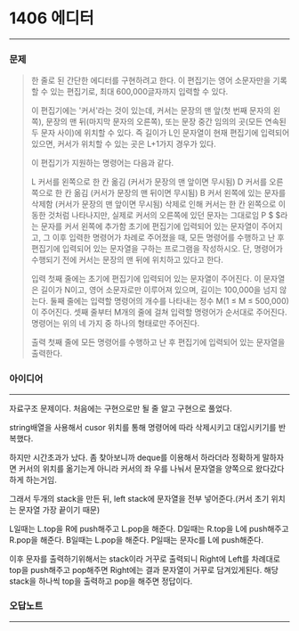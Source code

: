 # 1406 에디터
------------
### 문제

>한 줄로 된 간단한 에디터를 구현하려고 한다. 이 편집기는 영어 소문자만을 기록할 수 있는 편집기로, 최대 600,000글자까지 입력할 수 있다.
>
>이 편집기에는 '커서'라는 것이 있는데, 커서는 문장의 맨 앞(첫 번째 문자의 왼쪽), 문장의 맨 뒤(마지막 문자의 오른쪽), 또는 문장 중간 임의의 곳(모든 연속된 두 문자 사이)에 위치할 수 있다. 즉 길이가 L인 문자열이 현재 편집기에 입력되어 있으면, 커서가 위치할 수 있는 곳은 L+1가지 경우가 있다.
>
>이 편집기가 지원하는 명령어는 다음과 같다.
>
>L	커서를 왼쪽으로 한 칸 옮김 (커서가 문장의 맨 앞이면 무시됨)
>D	커서를 오른쪽으로 한 칸 옮김 (커서가 문장의 맨 뒤이면 무시됨)
>B	커서 왼쪽에 있는 문자를 삭제함 (커서가 문장의 맨 앞이면 무시됨)
>삭제로 인해 커서는 한 칸 왼쪽으로 이동한 것처럼 나타나지만, 실제로 커서의 오른쪽에 있던 문자는 그대로임
>P $	$라는 문자를 커서 왼쪽에 추가함
>초기에 편집기에 입력되어 있는 문자열이 주어지고, 그 이후 입력한 명령어가 차례로 주어졌을 때, 모든 명령어를 수행하고 난 후 편집기에 입력되어 있는 문자열을 구하는 프로그램을 작성하시오. 단, 명령어가 수행되기 전에 커서는 문장의 맨 뒤에 위치하고 있다고 한다.
>
>입력
>첫째 줄에는 초기에 편집기에 입력되어 있는 문자열이 주어진다. 이 문자열은 길이가 N이고, 영어 소문자로만 이루어져 있으며, 길이는 100,000을 넘지 않는다. 둘째 줄에는 입력할 명령어의 개수를 나타내는 정수 M(1 ≤ M ≤ 500,000)이 주어진다. 셋째 줄부터 M개의 줄에 걸쳐 입력할 명령어가 순서대로 주어진다. 명령어는 위의 네 가지 중 하나의 형태로만 주어진다.
>
>출력
>첫째 줄에 모든 명령어를 수행하고 난 후 편집기에 입력되어 있는 문자열을 출력한다.

### 아이디어 
----------
자료구조 문제이다.
처음에는 구현으로만 될 줄 알고 구현으로 풀었다.

string배열을 사용해서 cusor 위치를 통해 명령어에 따라
삭제시키고 대입시키기를 반복했다.

하지만 시간초과가 났다.
좀 찾아보니까 deque를 이용해서 하라더라
정확하게 말하자면 커서의 위치를 옮기는게 아니라
커서의 좌 우를 나눠서 문자열을 양쪽으로 왔다갔다 하게 하는거임.

그래서 두개의 stack을 만든 뒤, left stack에 문자열을 전부 넣어준다.(커서 초기 위치는 문자열 가장 끝이기 때문)

L일때는 L.top을 R에 push해주고 L.pop을 해준다.
D일때는 R.top을 L에 push해주고 R.pop을 해준다.
B일때는 L.pop을 해준다.
P일때는 문자c를 L에 push해준다.

이후 문자를 출력하기위해서는 stack이라 거꾸로 출력되니
Right에 Left를 차례대로 top을 push해주고 pop해주면
Right에는 결과 문자열이 거꾸로 담겨있게된다.
해당 stack을 하나씩 top을 출력하고 pop을 해주면 정답이다.

### 오답노트
----------